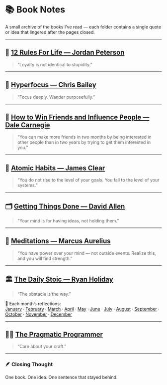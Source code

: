 # 📚 Book Notes

A small archive of the books I’ve read — each folder contains a single quote or idea that lingered after the pages
closed.

---

## 🧠 [12 Rules For Life — Jordan Peterson](./12_Rules_For_Life/notes.md)
> “Loyalty is not identical to stupidity.”

---

## 🎯 [Hyperfocus — Chris Bailey](./Hyperfocus/summary.md)
> “Focus deeply. Wander purposefully.”

---

## 🤝 [How to Win Friends and Influence People — Dale Carnegie](./How_To_Win_Friends_And_Influence_People/notes.md)
> “You can make more friends in two months by being interested in other people than in two years by trying to get them
> interested in you.”

---

## 🧩 [Atomic Habits — James Clear](./Atomic_Habits/summary.md)
> “You do not rise to the level of your goals. You fall to the level of your systems.”

---

## 🗂️ [Getting Things Done — David Allen](./Getting_Things_Done/notes.md)
> “Your mind is for having ideas, not holding them.”

---

## 💭 [Meditations — Marcus Aurelius](./Meditations/notes.md)
> “You have power over your mind — not outside events. Realize this, and you will find strength.”

---

## 🏛️ [The Daily Stoic — Ryan Holiday](./The_Daily_Stoic/summary.md)
> “The obstacle is the way.”

📅 Each month’s reflections:  
[January](./The_Daily_Stoic/01_January/January.md) ·
[February](./The_Daily_Stoic/02_February/February.md) ·
[March](./The_Daily_Stoic/03_March/March.md) ·
[April](./The_Daily_Stoic/04_April/April.md) ·
[May](./The_Daily_Stoic/05_May/May.md) ·
[June](./The_Daily_Stoic/06_June/June.md) ·
[July](./The_Daily_Stoic/07_July/July.md) ·
[August](./The_Daily_Stoic/08_August/August.md) ·
[September](./The_Daily_Stoic/09_September/September.md) ·
[October](./The_Daily_Stoic/10_October/October.md) ·
[November](./The_Daily_Stoic/11_November/November.md) ·
[December](./The_Daily_Stoic/12_December/December.md)

---

## 🧑‍💻 [The Pragmatic Programmer](./The_Pragmatic_Programmer)
> “Care about your craft.”

---

### 🪶 Closing Thought

One book. One idea. One sentence that stayed behind.

